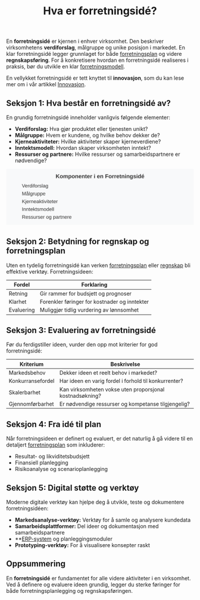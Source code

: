 ﻿---
title: "Hva er forretningsidé?"
seoTitle: "Hva er forretningsidé? | Eksempler, vurdering og nøkkelkomponenter"
description: "En forretningsidé beskriver verdiforslag, målgruppe og hvordan virksomheten skal lykkes. Slik vurderer du en idé og kobler den til forretningsmodell og plan."
summary: "Forklaring av forretningsidé og hvordan den vurderes og omsettes til plan."
---

En **forretningsidé** er kjernen i enhver virksomhet. Den beskriver virksomhetens **verdiforslag**, målgruppe og unike posisjon i markedet. En klar forretningsidé legger grunnlaget for både [forretningsplan](/blogs/regnskap/hva-er-forretningsplan "Hva er Forretningsplan? Komplett Guide til Forretningsplanlegging og Regnskapsoppfølging") og videre **regnskapsføring**. For å konkretisere hvordan en forretningsidé realiseres i praksis, bør du utvikle en klar [forretningsmodell](/blogs/regnskap/hva-er-forretningsmodell "Hva er forretningsmodell? Komplett guide til utforming og evaluering av forretningsmodell for regnskap og virksomhetsstyring").

En vellykket forretningsidé er tett knyttet til **innovasjon**, som du kan lese mer om i vår artikkel [Innovasjon](/blogs/regnskap/innovasjon "Innovasjon i Regnskap: En Komplett Guide til Innovasjon i Regnskap og Utviklingskostnader").

## Seksjon 1: Hva består en forretningsidé av?

En grundig forretningsidé inneholder vanligvis følgende elementer:

* **Verdiforslag:** Hva gjør produktet eller tjenesten unikt?
* **Målgruppe:** Hvem er kundene, og hvilke behov dekker de?
* **Kjerneaktiviteter:** Hvilke aktiviteter skaper kjerneverdiene?
* **Inntektsmodell:** Hvordan skaper virksomheten inntekt?
* **Ressurser og partnere:** Hvilke ressurser og samarbeidspartnere er nødvendige?

![Komponenter i en Forretningsidé](forretningside-komponenter.svg)

## Seksjon 2: Betydning for regnskap og forretningsplan

Uten en tydelig forretningsidé kan verken [forretningsplan](/blogs/regnskap/hva-er-forretningsplan "Hva er Forretningsplan? Komplett Guide til Forretningsplanlegging og Regnskapsoppfølging") eller [regnskap](/blogs/regnskap/hva-er-regnskap "Hva er Regnskap? En Dybdeanalyse for Norge") bli effektive verktøy. Forretningsideen:

| Fordel   | Forklaring                                              |
|----------|----------------------------------------------------------|
| Retning  | Gir rammer for budsjett og prognoser                     |
| Klarhet  | Forenkler føringer for kostnader og inntekter            |
| Evaluering | Muliggjør tidlig vurdering av lønnsomhet                |

## Seksjon 3: Evaluering av forretningsidé

Før du ferdigstiller ideen, vurder den opp mot kriterier for god forretningsidé:

| Kriterium         | Beskrivelse                                            |
|-------------------|--------------------------------------------------------|
| Markedsbehov      | Dekker ideen et reelt behov i markedet?                |
| Konkurransefordel | Har ideen en varig fordel i forhold til konkurrenter? |
| Skalerbarhet      | Kan virksomheten vokse uten proporsjonal kostnadsøkning? |
| Gjennomførbarhet  | Er nødvendige ressurser og kompetanse tilgjengelig?     |

## Seksjon 4: Fra idé til plan

Når forretningsideen er definert og evaluert, er det naturlig å gå videre til en detaljert [forretningsplan](/blogs/regnskap/hva-er-forretningsplan "Hva er Forretningsplan? Komplett Guide til Forretningsplanlegging og Regnskapsoppfølging") som inkluderer:

* Resultat- og likviditetsbudsjett
* Finansiell planlegging
* Risikoanalyse og scenarioplanlegging

## Seksjon 5: Digital støtte og verktøy

Moderne digitale verktøy kan hjelpe deg å utvikle, teste og dokumentere forretningsidéen:

* **Markedsanalyse-verktøy:** Verktøy for å samle og analysere kundedata
* **Samarbeidsplattformer:** Del ideer og dokumentasjon med samarbeidspartnere
* **[ERP-system](/blogs/regnskap/hva-er-erp-system "Hva er ERP-system? Komplett Guide til Enterprise Resource Planning") og planleggingsmoduler
* **Prototyping-verktøy:** For å visualisere konsepter raskt

## Oppsummering

En **forretningsidé** er fundamentet for alle videre aktiviteter i en virksomhet. Ved å definere og evaluere ideen grundig, legger du sterke føringer for både forretningsplanlegging og regnskapsføringen.








